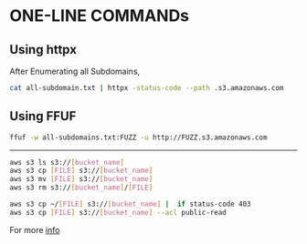 # ONE-LINE COMMANDs

## Using httpx
After Enumerating all Subdomains,

```sh
cat all-subdomain.txt | httpx -status-code --path .s3.amazonaws.com
```

## Using FFUF

```sh
ffuf -w all-subdomains.txt:FUZZ -u http://FUZZ.s3.amazonaws.com
```
------------------------------------------------------------------------------------------------------------------

```sh
aws s3 ls s3://[bucket_name]
aws s3 cp [FILE] s3://[bucket_name]
aws s3 mv [FILE] s3://[bucket_name]
aws s3 rm s3://[bucket_name]/[FILE]
```

```sh
aws s3 cp ~/[FILE] s3://[bucket_name] |  if status-code 403
aws s3 cp [FILE] s3://[bucket_name] --acl public-read
```

For more [info](https://medium.com/techiepedia/misconfigured-3-bucket-a-semi-opened-environment-9cfb9dee782d)
